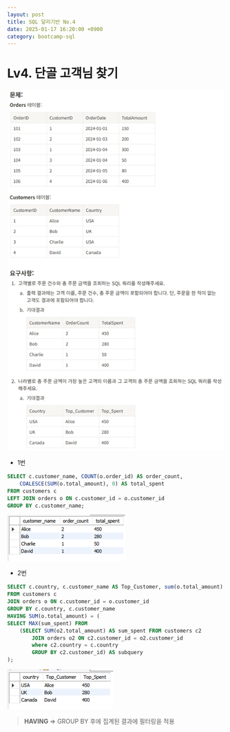 ```yaml
---
layout: post
title: SQL 달리기반 No.4
date: 2025-01-17 16:20:00 +0900
category: bootcamp-sql
---
```


# Lv4. 단골 고객님 찾기

![run4-1](/public/img/sql-run/run4-1.png)

- 1번

```sql
SELECT c.customer_name, COUNT(o.order_id) AS order_count, 
    COALESCE(SUM(o.total_amount), 0) AS total_spent
FROM customers c  
LEFT JOIN orders o ON c.customer_id = o.customer_id  
GROUP BY c.customer_name;
```
![run4-3](/public/img/sql-run/run4-3.png)

- 2번

```sql
SELECT c.country, c.customer_name AS Top_Customer, sum(o.total_amount) AS Top_Spent  
FROM customers c  
JOIN orders o ON c.customer_id = o.customer_id  
GROUP BY c.country, c.customer_name  
HAVING SUM(o.total_amount) = (  
SELECT MAX(sum_spent) FROM  
    (SELECT SUM(o2.total_amount) AS sum_spent FROM customers c2  
        JOIN orders o2 ON c2.customer_id = o2.customer_id  
        where c2.country = c.country  
        GROUP BY c2.customer_id) AS subquery  
);
```
![run4-2](/public/img/sql-run/run4-2.png)
> **HAVING** => GROUP BY 후에 집계된 결과에 필터링을 적용